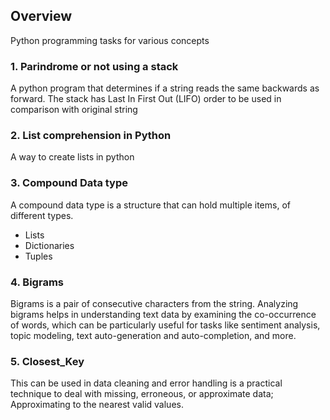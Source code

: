 ## Overview 
Python programming tasks for various concepts

### 1. Parindrome or not using a stack

A python program that determines if a string reads the same backwards as forward. The stack has Last In First Out (LIFO) order to be used in comparison with original string

### 2. List comprehension in Python
A way to create lists in python

### 3. Compound Data type
 A compound data type is a structure that can hold multiple items, of different types.
 - Lists
 - Dictionaries
 - Tuples

 ### 4. Bigrams
 Bigrams is a pair of consecutive characters from the string.  Analyzing bigrams helps in understanding text data by examining the co-occurrence of words, which can be particularly useful for tasks like sentiment analysis, topic modeling, text auto-generation and auto-completion, and more.

 ### 5. Closest_Key
This can be used in data cleaning and error handling is a practical technique to deal with missing, erroneous, or approximate data; Approximating to the nearest valid values.